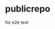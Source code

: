 # publicrepo
for e2e test
























































































































































































































































































































































































































































































































































































































































































































































































































































































































































































































































































































































































































































































































































































































































































































































































































































































































































































































































































































































































































































































































































































































































































































































































































































































































































































































































